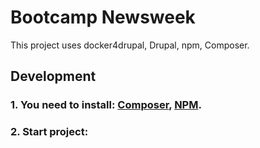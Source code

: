# Bootcamp Newsweek

This project uses docker4drupal, Drupal, npm, Composer.

## Development

### 1. You need to install: [Composer](https://getcomposer.org/doc/00-intro.md#installation-linux-unix-osx), [NPM](https://docs.npmjs.com/cli/v8/commands/npm-install).

### 2. Start project:
       
